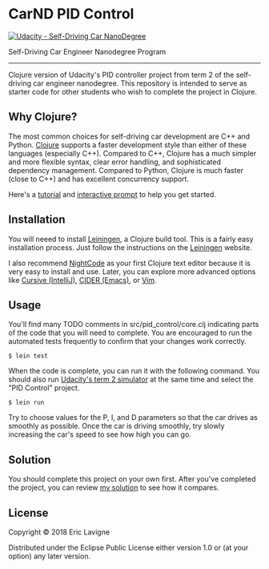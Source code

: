 # CarND PID Control
[![Udacity - Self-Driving Car NanoDegree](https://s3.amazonaws.com/udacity-sdc/github/shield-carnd.svg)](http://www.udacity.com/drive)

Self-Driving Car Engineer Nanodegree Program

---

Clojure version of Udacity's PID controller project from term 2 of the self-driving
car engineer nanodegree. This repository is intended to serve as starter code for
other students who wish to complete the project in Clojure.

## Why Clojure?

The most common choices for self-driving car development are C++ and Python.
[Clojure](https://clojure.org/)
supports a faster development style than either of these languages (especially C++).
Compared to C++, Clojure has a much simpler and more flexible syntax, clear
error handling, and sophisticated dependency management. Compared to Python, Clojure is
much faster (close to C++) and has excellent concurrency support.

Here's a [tutorial](https://clojure.org/guides/learn/syntax#_clojure_basics)
and [interactive prompt](http://clojurescript.net/) to help you get started.

## Installation

You will neeed to install
[Leiningen](https://leiningen.org/),
a Clojure build tool. This is a fairly easy
installation process. Just follow the instructions on the
[Leiningen](https://leiningen.org/) website.

I also recommend [NightCode](https://sekao.net/nightcode/) as your first Clojure text
editor because it is very easy to install and use. Later, you can explore more advanced
options like [Cursive (IntelliJ)](https://cursive-ide.com/),
[CIDER (Emacs)](https://github.com/clojure-emacs/cider),
or [Vim](https://github.com/tpope/vim-fireplace).

## Usage

You'll find many TODO comments in src/pid_control/core.clj indicating parts of
the code that you will need to complete. You are encouraged to run the automated
tests frequently to confirm that your changes work correctly.

    $ lein test

When the code is complete, you can run it with the following command. You should also run
[Udacity's term 2 simulator](https://github.com/udacity/self-driving-car-sim/releases)
at the same time and select the "PID Control" project.

    $ lein run

Try to choose values for the P, I, and D parameters so that the car drives as smoothly as
possible. Once the car is driving smoothly, try slowly increasing the car's speed to see
how high you can go.

## Solution

You should complete this project on your own first. After you've completed the project,
you can review
[my solution](https://github.com/ericlavigne/CarND-PID-Control-Clojure/compare/solution)
to see how it compares.

## License

Copyright © 2018 Eric Lavigne

Distributed under the Eclipse Public License either version 1.0 or (at
your option) any later version.
